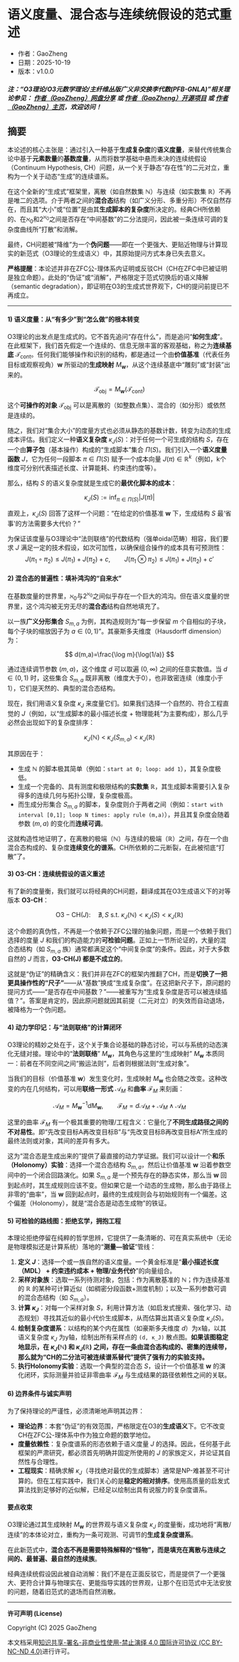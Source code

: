 # 语义度量、混合态与连续统假设的范式重述

- 作者：GaoZheng
- 日期：2025-10-19
- 版本：v1.0.0

#### ***注：“O3理论/O3元数学理论/主纤维丛版广义非交换李代数(PFB-GNLA)”相关理论参见： [作者（GaoZheng）网盘分享](https://drive.google.com/drive/folders/1lrgVtvhEq8cNal0Aa0AjeCNQaRA8WERu?usp=sharing) 或 [作者（GaoZheng）开源项目](https://github.com/CTaiDeng/open_meta_mathematical_theory) 或 [作者（GaoZheng）主页](https://mymetamathematics.blogspot.com)，欢迎访问！***

## 摘要
本论述的核心主张是：通过引入一种基于**生成复杂度**的**语义度量**，来替代传统集合论中基于**元素数量**的**基数度量**，从而将数学基础中悬而未决的连续统假设（Continuum Hypothesis, CH）问题，从一个关于静态“存在性”的二元对立，重构为一个关于动态“生成”的连续谱系。

在这个全新的“生成式”框架里，离散（如自然数集 $\mathbb N$）与连续（如实数集 $\mathbb R$）不再是唯二的选项。介于两者之间的**混合态**结构（如广义分形、多重分形）不仅自然存在，而且其“大小”或“位置”是由其**生成脚本的复杂度**所决定的。经典CH所依赖的、在$\aleph_0$和$2^{\aleph_0}$之间是否存在“中间基数”的二分法提问，因此被一条连续可调的复杂度曲线所“打散”和消解。

最终，CH问题被“降维”为一个**伪问题**——即在一个更强大、更贴近物理与计算现实的新范式（O3理论的生成语义）中，其原始提问方式本身已失去意义。

**严格提醒**：本论述并非在ZFC公-理体系内证明或反驳CH（CH在ZFC中已被证明是独立命题）。此处的“伪证”或“消解”，严格限定于范式切换后的语义降解（semantic degradation），即证明在O3的生成式世界观下，CH的提问前提已不再成立。

---

#### **1) 语义度量：从“有多少”到“怎么做”的根本转变**

O3理论的出发点是生成式的。它不首先追问“存在什么”，而是追问“**如何生成**”。在此框架下，我们首先假定一个连续的、信息无限丰富的客观基础，称之为**连续基底** $\mathcal{T}_{\text{cont}}$。任何我们能够操作和识别的结构，都是通过一个由**价值基准**（代表任务目标或观察视角）$\mathbf w$ 所驱动的**生成映射** $M_{\mathbf w}$，从这个连续基底中“雕刻”或“封装”出来的。

$$
\mathcal{T}_{\text{obj}} = M_{\mathbf w}\left(\mathcal{T}_{\text{cont}}\right)
$$

这个**可操作的对象** $\mathcal{T}_{\text{obj}}$ 可以是离散的（如整数点集）、混合的（如分形）或依然是连续的。

随之，我们对“集合大小”的度量方式也必须从静态的基数计数，转变为动态的生成成本评估。我们定义一种**语义复杂度** $\kappa_J(S)$：对于任何一个可生成的结构 $S$，存在一个由**算子包**（基本操作）构成的“生成脚本”集合 $\Pi(S)$。我们引入一个**语义度量函数** $J$，它为任何一段脚本 $\pi \in \Pi(S)$ 赋予一个成本向量 $J(\pi) \in \mathbb{R}^k$（例如，k个维度可分别代表描述长度、计算能耗、约束违约度等）。

那么，结构 $S$ 的语义复杂度就是生成它的**最优化脚本的成本**：

$$
\kappa_J(S):=\inf_{\pi\in\Pi(S)} |J(\pi)|
$$

直观上，$\kappa_J(S)$ 回答了这样一个问题：“在给定的价值基准 $\mathbf w$ 下，生成结构 $S$ 最‘省事’的方法需要多大代价？”

为保证该度量与O3理论中“法则联络”的代数结构（强单oidal范畴）相容，我们要求 $J$ 满足一定的技术假设，如次可加性，以确保组合操作的成本具有可预测性：
$$
J(\pi_1\circ\pi_2)\le J(\pi_1)+J(\pi_2)+c,\qquad
J(\pi_1\otimes\pi_2)\le J(\pi_1)+J(\pi_2)+c'
$$

#### **2) 混合态的普遍性：填补鸿沟的“自来水”**

在基数度量的世界里，$\aleph_0$与$2^{\aleph_0}$之间似乎存在一个巨大的鸿沟。但在语义度量的世界里，这个鸿沟被无穷无尽的**混合态**结构自然地填充了。

以一族**广义分形集合** $S_{m,a}$ 为例，其构造规则为“每一步保留 $m$ 个自相似的子块，每个子块的缩放因子为 $a\in(0,1)$”。其豪斯多夫维度（Hausdorff dimension）为：

$$
d(m,a)=\frac{\log m}{\log(1/a)}
$$

通过连续调节参数 $(m,a)$，这个维度 $d$ 可以取遍 $(0, \infty)$ 之间的任意实数值。当 $d \in (0,1)$ 时，这些集合 $S_{m,a}$ 既非离散（维度大于0），也非致密连续（维度小于1），它们是天然的、典型的混合态结构。

现在，我们用语义复杂度 $\kappa_J$ 来度量它们。如果我们选择一个自然的、符合工程直觉的 $J$（例如，以“生成脚本的最小描述长度 + 物理能耗”为主要构成），那么几乎必然会出现如下的复杂度排序：

$$
\kappa_J(\mathbb N)\ <\ \kappa_J(S_{m,a})\ <\ \kappa_J(\mathbb R)
$$

其原因在于：
* 生成 $\mathbb N$ 的脚本极其简单（例如：`start at 0; loop: add 1`），其复杂度极低。
* 生成一个完备的、具有测度和极限结构的**实数集** $\mathbb R$，其生成脚本需要引入复杂得多的连续几何与拓扑公理，复杂度极高。
* 而生成分形集合 $S_{m,a}$ 的脚本，复杂度则介于两者之间（例如：`start with interval [0,1]; loop N times: apply rule (m,a)`），并且其复杂度会随着参数 $(m,a)$ 的变化而**连续可调**。

这就构造性地证明了，在离散的极端（$\mathbb N$）与连续的极端（$\mathbb R$）之间，存在一个由混合态构成的、复杂度**连续变化的谱系**。CH所依赖的二元断裂，在此被彻底“打散”了。

#### **3) O3-CH：连续统假设的语义重述**

有了新的度量衡，我们就可以将经典的CH问题，翻译成其在O3生成语义下的对等版本 **O3-CH**：

$$
\mathrm{O3{-}CH}(J):\quad \nexists,S\ \text{s.t.}\
\kappa_J(\mathbb N)<\kappa_J(S)<\kappa_J(\mathbb R)
$$

这个命题的真伪性，不再是一个依赖于ZFC公理的抽象问题，而是一个依赖于我们选择的度量 $J$ 和我们的构造能力的**可检验问题**。正如上一节所论证的，大量的混合态结构（如 $S_{m,a}$ 族）通常都满足这个“中间复杂度”的条件。因此，对于大多数自然的 $J$ 而言，**O3-CH(J) 都是不成立的**。

这就是“伪证”的精确含义：我们并非在ZFC的框架内推翻了CH，而是**切换了一把更具操作性的“尺子”**——从“基数”换成“生成复杂度”。在这把新尺子下，原问题的提问方式——“是否存在中间基数？”——被重写为“生成复杂度是否可以被连续插值？”。答案是肯定的，因此原问题就因其前提（二元对立）的失效而自动退场，被降格为一个伪问题。

#### **4) 动力学印记：与“法则联络”的计算闭环**

O3理论的精妙之处在于，这个关于集合论基础的静态讨论，可以与系统的动态演化无缝对接。理论中的“**法则联络**” $M_{\mathbf w}$，其角色与这里的“生成映射” $M_{\mathbf w}$ 本质同一：前者在不同空间之间“搬运法则”，后者则根据法则“生成对象”。

当我们的目标（价值基准 $\mathbf w$）发生变化时，生成映射 $M_{\mathbf w}$ 也会随之改变。这种改变的内在几何结构，可以用**联络一形式** $\mathcal A_M$ 和**曲率** $\mathcal F_M$ 来刻画：

$$
\mathcal A_M=M_{\mathbf w}^{-1}dM_{\mathbf w},\qquad
\mathcal F_M=d\mathcal A_M+\mathcal A_M\wedge\mathcal A_M
$$

这里的曲率 $\mathcal F_M$ 有一个极其重要的物理/工程含义：它量化了**不同生成路径之间的不对易性**。即“先改变目标A再改变目标B”与“先改变目标B再改变目标A”所生成的最终法则或对象，其间的差异有多大。

这为“混合态是生成出来的”提供了最直接的动力学证据。我们可以设计一个**和乐（Holonomy）实验**：选择一个混合态结构 $S_{m,a}$，然后让价值基准 $\mathbf w$ 沿着参数空间中的一个闭合回路演化。如果 $S_{m,a}$ 是一个预先存在的静态实体，那么当 $\mathbf w$ 回到起点时，其生成规则应该不变。但如果它是一个动态的生成物，那么由于路径上非零的“曲率”，当 $\mathbf w$ 回到起点时，最终的生成规则会与初始规则有一个偏差。这个偏差（Holonomy），就是“混合态是动态生成物”的铁证。

#### **5) 可检验的路线图：拒绝玄学，拥抱工程**

本理论拒绝停留在纯粹的哲学思辨，它提供了一条清晰的、可在真实系统中（无论是物理模拟还是计算系统）落地的“**测量—验证**”管线：

1.  **定义 $J$**：选择一个或一族自然的语义度量。一个黄金标准是“**最小描述长度（MDL） + 约束违约成本 + 物理/业务代价**”的向量组合。
2.  **采样对象族**：选取一系列待测对象，包括：作为离散基准的 $\mathbb N$；作为连续基准的 $\mathbb R$ 的某种可计算近似（如稠密分段函数+测度机制）；以及一系列参数可调的混合态结构（如 $S_{m,a}$）。
3.  **计算 $\kappa_J$**：对每一个采样对象 $S$，利用计算方法（如启发式搜索、强化学习、动态规划）寻找其近似的最小代价生成脚本，从而估算出其语义复杂度 $\kappa_J(S)$。
4.  **绘制复杂度谱系**：以结构的某个内在属性（如豪斯多夫维度 $d$）为x轴，以其语义复杂度 $\kappa_J$ 为y轴，绘制出所有采样点的 `(d, κ_J)` 散点图。**如果该图稳定地显示，在 $\kappa_J(\mathbb N)$ 和 $\kappa_J(\mathbb R)$ 之间，存在一条由混合态构成的、密集的连续带，那么就为“CH的二分法可被连续谱系替代”提供了强有力的实验支持。**
5.  **执行Holonomy实验**：选取一个典型的混合态 $S$，设计一个价值基准 $\mathbf w$ 的演化闭环，实际测量并验证非零曲率 $\mathcal F_M$ 与生成结果的路径依赖性之间的关联。

#### **6) 边界条件与诚实声明**

为了保持理论的严谨性，必须清晰地声明其边界：

* **理论边界**：本套“伪证”的有效范围，严格限定在O3的**生成语义**下。它不改变CH在ZFC公-理体系中作为独立命题的数学地位。
* **度量依赖性**：复杂度谱系的形态依赖于语义度量 $J$ 的选择。因此，任何基于此框架的严肃研究，都必须首先明确并固定所使用的 $J$ 的家族定义，并论证其自然性与合理性。
* **工程现实**：精确求解 $\kappa_J$（寻找绝对最优的生成脚本）通常是NP-难甚至不可计算的。但在工程实践中，我们关心的是**稳定的相对排序**。使用高质量的启发式算法找到足够好的近似解，已经足以绘制出具有说服力的复杂度谱系。

#### **要点收束**

O3理论通过其生成映射 $M_{\mathbf w}$ 的世界观与语义复杂度 $\kappa_J$ 的度量衡，成功地将“离散/连续”的本体论对立，重构为一条可观测、可调节的**生成复杂度谱系**。

在此新范式中，**混合态不再是需要特殊解释的“怪物”，而是填充在离散与连续之间的、最普遍、最自然的连续族**。

经典连续统假设因此被自动消解：我们不是在正面反驳它，而是提供了一个更强大、更符合计算与物理实在、更能指导实践的世界观，让那个在旧范式中无法安放的问题，随着旧范式的退场而自然消散。

---

**许可声明 (License)**

Copyright (C) 2025 GaoZheng

本文档采用[知识共享-署名-非商业性使用-禁止演绎 4.0 国际许可协议 (CC BY-NC-ND 4.0)](https://creativecommons.org/licenses/by-nc-nd/4.0/deed.zh-Hans)进行许可。
